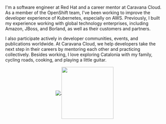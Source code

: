 I'm a software engineer at Red Hat and a career mentor at Caravana Cloud. As a member of the OpenShift team, I've been working to improve the developer experience of Kubernetes, especially on AWS. Previously, I built my experience working with global technology enterprises, including Amazon, JBoss, and Borland, as well as their customers and partners.

I also participate actively in developer communities, events, and publications worldwide. At Caravana Cloud, we help developers take the next step in their careers by mentoring each other and practicing collectively. Besides working, I love exploring Catalonia with my family, cycling roads, cooking, and playing a little guitar.

<p align="center">
  <a href="https://github.com/faermanj?tab=repositories">
    <img
      align="center"
      src="https://github-readme-stats.vercel.app/api/top-langs/?username=faermanj&layout=compact&size_weight=0&count_weight=1"
    />
  </a>
  <a href="https://github.com/faermanj?tab=repositories">
    <img
      align="center"
      height="165"
      src="https://github-readme-stats.vercel.app/api?username=faermanj&count_private=true&show_icons=true&custom_title=Github%20Status&hide=issues"
    />
  </a>
